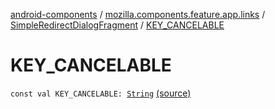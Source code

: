 [android-components](../../index.md) / [mozilla.components.feature.app.links](../index.md) / [SimpleRedirectDialogFragment](index.md) / [KEY_CANCELABLE](./-k-e-y_-c-a-n-c-e-l-a-b-l-e.md)

# KEY_CANCELABLE

`const val KEY_CANCELABLE: `[`String`](https://kotlinlang.org/api/latest/jvm/stdlib/kotlin/-string/index.html) [(source)](https://github.com/mozilla-mobile/android-components/blob/master/components/feature/app-links/src/main/java/mozilla/components/feature/app/links/SimpleRedirectDialogFragment.kt#L96)
